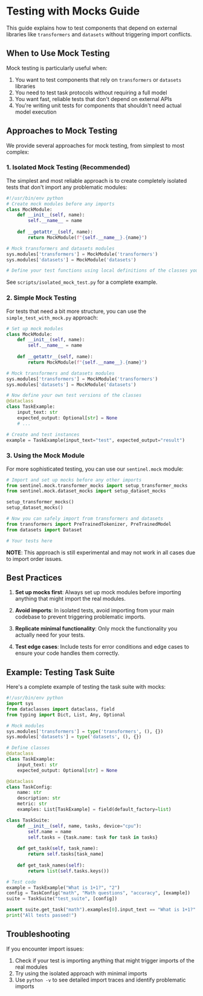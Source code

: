 # Testing with Mocks Guide

This guide explains how to test components that depend on external libraries like `transformers` and `datasets` without triggering import conflicts.

## When to Use Mock Testing

Mock testing is particularly useful when:

1. You want to test components that rely on `transformers` or `datasets` libraries
2. You need to test task protocols without requiring a full model
3. You want fast, reliable tests that don't depend on external APIs
4. You're writing unit tests for components that shouldn't need actual model execution

## Approaches to Mock Testing

We provide several approaches for mock testing, from simplest to most complex:

### 1. Isolated Mock Testing (Recommended)

The simplest and most reliable approach is to create completely isolated tests that don't import any problematic modules:

```python
#!/usr/bin/env python
# Create mock modules before any imports
class MockModule:
    def __init__(self, name):
        self.__name__ = name
        
    def __getattr__(self, name):
        return MockModule(f"{self.__name__}.{name}")

# Mock transformers and datasets modules
sys.modules['transformers'] = MockModule('transformers')
sys.modules['datasets'] = MockModule('datasets')

# Define your test functions using local definitions of the classes you need
```

See `scripts/isolated_mock_test.py` for a complete example.

### 2. Simple Mock Testing

For tests that need a bit more structure, you can use the `simple_test_with_mock.py` approach:

```python
# Set up mock modules
class MockModule:
    def __init__(self, name):
        self.__name__ = name
        
    def __getattr__(self, name):
        return MockModule(f"{self.__name__}.{name}")

# Mock transformers and datasets modules
sys.modules['transformers'] = MockModule('transformers')
sys.modules['datasets'] = MockModule('datasets')

# Now define your own test versions of the classes
@dataclass
class TaskExample:
    input_text: str
    expected_output: Optional[str] = None
    # ...

# Create and test instances
example = TaskExample(input_text="test", expected_output="result")
```

### 3. Using the Mock Module

For more sophisticated testing, you can use our `sentinel.mock` module:

```python
# Import and set up mocks before any other imports
from sentinel.mock.transformer_mocks import setup_transformer_mocks
from sentinel.mock.dataset_mocks import setup_dataset_mocks

setup_transformer_mocks()
setup_dataset_mocks()

# Now you can safely import from transformers and datasets
from transformers import PreTrainedTokenizer, PreTrainedModel
from datasets import Dataset

# Your tests here
```

**NOTE**: This approach is still experimental and may not work in all cases due to import order issues.

## Best Practices

1. **Set up mocks first**: Always set up mock modules before importing anything that might import the real modules.

2. **Avoid imports**: In isolated tests, avoid importing from your main codebase to prevent triggering problematic imports.

3. **Replicate minimal functionality**: Only mock the functionality you actually need for your tests.

4. **Test edge cases**: Include tests for error conditions and edge cases to ensure your code handles them correctly.

## Example: Testing Task Suite

Here's a complete example of testing the task suite with mocks:

```python
#!/usr/bin/env python
import sys
from dataclasses import dataclass, field
from typing import Dict, List, Any, Optional

# Mock modules
sys.modules['transformers'] = type('transformers', (), {})
sys.modules['datasets'] = type('datasets', (), {})

# Define classes
@dataclass
class TaskExample:
    input_text: str
    expected_output: Optional[str] = None

@dataclass
class TaskConfig:
    name: str
    description: str
    metric: str
    examples: List[TaskExample] = field(default_factory=list)

class TaskSuite:
    def __init__(self, name, tasks, device="cpu"):
        self.name = name
        self.tasks = {task.name: task for task in tasks}
        
    def get_task(self, task_name):
        return self.tasks[task_name]
    
    def get_task_names(self):
        return list(self.tasks.keys())

# Test code
example = TaskExample("What is 1+1?", "2")
config = TaskConfig("math", "Math questions", "accuracy", [example])
suite = TaskSuite("test_suite", [config])

assert suite.get_task("math").examples[0].input_text == "What is 1+1?"
print("All tests passed!")
```

## Troubleshooting

If you encounter import issues:

1. Check if your test is importing anything that might trigger imports of the real modules
2. Try using the isolated approach with minimal imports
3. Use `python -v` to see detailed import traces and identify problematic imports
